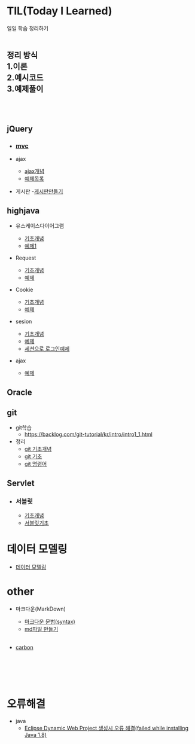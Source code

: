 # TIL(Today I Learned)
일일 학습 정리하기  
<br>

정리 방식  
1.이론  
2.예시코드  
3.예제풀이 
---
<br><br>

## jQuery

- ### [mvc](/jQuery/mvc/mvc.md)

- ajax
    - [ajax개념](/jQuery/ajax/ajax.md)
    - [예제목록](/jQuery/ajax/예제목록.md)
- 게시판
    -[게시판만들기](/jQuery/게시판/게시판.md)

## highjava

- 유스케이스다이어그램
    - [기초개념](/highjava/유스케스이스다이어그램/개념.md)
    - [예제1](/highjava/유스케이스다이어그램/예제1/인터넷쇼핑몰예제.md)
- Request
    - [기초개념](/highjava/Request/개념.md)
    - [예제](/highjava/Request/예제1.md)

- Cookie  
    - [기초개념](/highjava/cookie/개념.md)
    - [예제](/highjava/cookie/예제.md)

- sesion
    - [기초개념](/highjava/Session/개념.md)  
    - [예제](/highjava/Session/예제/예제.md)
    - [세션으로 로그인예제](/highjava/Session/예제2/예제2.md)
- ajax
    - [예제](/highjava/ajax/예제/예제목록.md)

## Oracle


## git
- git학습
    - https://backlog.com/git-tutorial/kr/intro/intro1_1.html
- 정리
    - [git 기초개념](/git/기초개념.md)
    - [git 기초](/git/기초.md)
    - [git 명령어](/git/명령어.md)





## Servlet

- ###  서블릿
    - [기초개념](/Servlet/개념.md)
    - [서블릿기초](/Servlet/기초.md)

# 데이터 모델링
- [데이터 모델링](/datamodeling/datamodeling.md/)

# other

 -  마크다운(MarkDown)
    - [마크다운 문법(syntax)](/MarkDown/%EB%A7%88%ED%81%AC%EB%8B%A4%EC%9A%B4%EB%AC%B8%EB%B2%95.md)
    - [md파일 만들기](/MarkDown/md파일만들기.md)<br><br> 
  

- [carbon](/other/carbon/carbon.md)

<br><br><br><br>  

# 오류해결
- java
    - [Eclipse Dynamic Web Project 생성시 오류 해결(failed while installing Java 1.8)](/%EC%98%A4%EB%A5%98%ED%95%B4%EA%B2%B0/failed%20while%20installing%20Java%201.8.md)